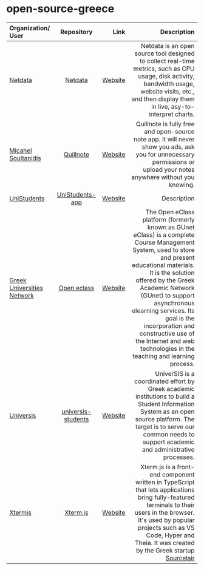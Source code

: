 # open-source-greece

| Organization/ User |  Repository  | Link | Description |
|:-----|:--------:|------:|------:|
| [Netdata](https://github.com/netdata)   | [Netdata](https://github.com/netdata/netdata) |  [Website](https://www.netdata.cloud/) | Netdata is an open source tool designed to collect real-time metrics, such as CPU usage, disk activity, bandwidth usage, website visits, etc., and then display them in live, asy-to-interpret charts. | 
| [Micahel Soultanidis](https://github.com/msoultanidis)   | [Quillnote](https://github.com/msoultanidis/quillnote) | [Website](https://qosp.org/) | Quillnote is fully free and open-source note app. It will never show you ads, ask you for unnecessary permissions or upload your notes anywhere without you knowing. |
| [UniStudents](https://github.com/UniStudents)   | [UniStudents-app](https://github.com/UniStudents/unistudents-app) |  [Website](https://unistudents.gr/) | Description | 
| [Greek Universities Network](https://github.com/gunet)   | [Open eclass](https://github.com/gunet/openeclass) |  [Website](https://www.openeclass.org/) | The Open eClass platform (formerly known as GUnet eClass) is a complete Course Management System, used to store and present educational materials. It is the solution offered by the Greek Academic Network (GUnet) to support asynchronous elearning services. Its goal is the incorporation and constructive use of the Internet and web technologies in the teaching and learning process.| 
| [Universis](https://gitlab.com/universis)   | [universis-students](https://gitlab.com/universis/universis-students) |  [Website](https://universis.io/) | UniverSIS is a coordinated effort by Greek academic institutions to build a Student Information System as an open source platform. The target is to serve our common needs to support academic and administrative processes. | 
| [Xtermjs](https://github.com/xtermjs)   | [Xterm.js](https://github.com/xtermjs/xterm.js) |  [Website](https://xtermjs.org/) | Xterm.js is a front-end component written in TypeScript that lets applications bring fully-featured terminals to their users in the browser. It's used by popular projects such as VS Code, Hyper and Theia. It was created by the Greek startup [Sourcelair](https://www.sourcelair.com/) | 
